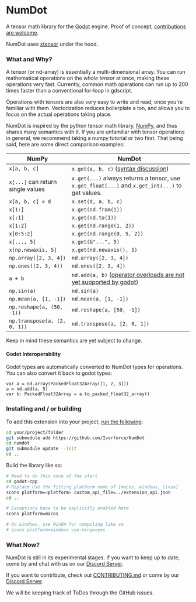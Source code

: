# NumDot

A tensor math library for the [Godot](https://godotengine.org) engine. Proof of concept, [contributions are welcome](https://github.com/Ivorforce/NumDot/blob/main/CONTRIBUTING.md).

NumDot uses [xtensor](https://github.com/xtensor-stack/xtensor) under the hood.

### What and Why?

A tensor (or nd-array) is essentially a multi-dimensional array. You can run mathematical operations on the _whole tensor_ at once, making these operations very fast. Currently, common math operations can run up to 200 times faster than a conventional for-loop in gdscript.

Operations with tensors are also very easy to write and read, once you're familiar with them. Vectorization reduces boilerplate a ton, and allows you to focus on the actual operations taking place.

NumDot is inspired by the python tensor math library, [NumPy](https://numpy.org), and thus shares many semantics with it. If you are unfamiliar with tensor operations in general, we recommend taking a numpy tutorial or two first. That being said, here are some direct comparison examples:

| NumPy                             | NumDot                                                                                                                           |
| --------------------------------- | -------------------------------------------------------------------------------------------------------------------------------- |
| `x[a, b, c]`                      | `x.get(a, b, c)` ([syntax discussion](https://github.com/Ivorforce/NumDot/issues/6))                                             |
| `x[...]` can return single values | `x.get(...)` always returns a tensor, use `x.get_float(...)` and `x.get_int(...)` to get values.                                 |
| `x[a, b, c] = d`                  | `x.set(d, a, b, c)`                                                                                                              |
| `x[1:]`                           | `x.get(nd.from(1))`                                                                                                              |
| `x[:1]`                           | `x.get(nd.to(1))`                                                                                                                |
| `x[1:2]`                          | `x.get(nd.range(1, 2))`                                                                                                          |
| `x[0:5:2]`                        | `x.get(nd.range(0, 5, 2))`                                                                                                       |
| `x[..., 5]`                       | `x.get(&"...", 5)`                                                                                                               |
| `x[np.newaxis, 5]`                | `x.get(nd.newaxis(), 5)`                                                                                                         |
| `np.array([2, 3, 4])`             | `nd.array([2, 3, 4])`                                                                                                            |
| `np.ones((2, 3, 4))`              | `nd.ones([2, 3, 4])`                                                                                                             |
| `a + b`                           | `nd.add(a, b)` ([operator overloads are not yet supported by godot](https://github.com/godotengine/godot-proposals/issues/8383)) |
| `np.sin(a)`                       | `nd.sin(a)`                                                                                                                      |
| `np.mean(a, [1, -1])`             | `nd.mean(a, [1, -1])`                                                                                                            |
| `np.reshape(a, (50, -1))`         | `nd.reshape(a, [50, -1])`                                                                                                        |
| `np.transpose(a, (2, 0, 1))`      | `nd.transpose(a, [2, 0, 1])`                                                                                                     |

Keep in mind these semantics are yet subject to change.

#### Godot Interoperability

Godot types are automatically converted to NumDot types for operations. You can also convert it back to godot types:
```gdscript
var a = nd.array(PackedFloat32Array([1, 2, 3]))
a = nd.add(a, 5)
var b: PackedFloat32Array = a.to_packed_float32_array()
```


### Installing and / or building

To add this extension into your project, [run the following](https://docs.godotengine.org/en/stable/tutorials/scripting/gdextension/gdextension_cpp_example.html):
```bash
cd your/project/folder
git submodule add https://github.com/Ivorforce/NumDot
cd numdot
git submodule update --init
cd ..
```

Build the library like so:

```bash
# Need to do this once at the start
cd godot-cpp
# Replace Use the fitting platform name of [macos, windows, linux]
scons platform=<platform> custom_api_file=../extension_api.json
cd ..

# Exceptions have to be explicitly enabled here
scons platform=macos

# On windows, use MinGW for compiling like so
# scons platform=windows use-mingw=yes
```

### What Now?

NumDot is still in its experimental stages. If you want to keep up to date, come by and chat with us on our [Discord Server](https://discord.gg/hxuWcAXF).

If you want to contribute, check out [CONTRIBUTING.md](https://github.com/Ivorforce/NumDot/blob/main/CONTRIBUTING.md) or come by our [Discord Server](https://discord.gg/hxuWcAXF).

We will be keeping track of ToDos through the GitHub issues.
